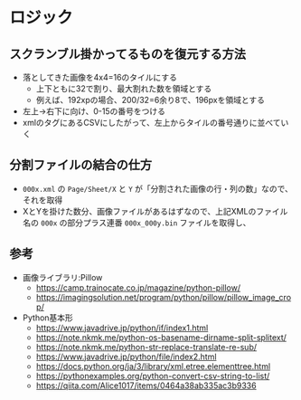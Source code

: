 # ロジック

## スクランブル掛かってるものを復元する方法

- 落としてきた画像を4x4=16のタイルにする
  - 上下ともに32で割り、最大割れた数を領域とする
  - 例えば、192xpの場合、200/32=6余り8で、196pxを領域とする
- 左上->右下に向け、0-15の番号をつける
- xmlの<Scramble>タグにあるCSVにしたがって、左上からタイルの番号通りに並べていく


## 分割ファイルの結合の仕方

- `000x.xml` の `Page/Sheet/X` と `Y` が「分割された画像の行・列の数」なので、それを取得
- XとYを掛けた数分、画像ファイルがあるはずなので、上記XMLのファイル名の `000x` の部分プラス連番 `000x_000y.bin` ファイルを取得し、

## 参考

- 画像ライブラリ:Pillow
  - https://camp.trainocate.co.jp/magazine/python-pillow/
  - https://imagingsolution.net/program/python/pillow/pillow_image_crop/
- Python基本形
  - https://www.javadrive.jp/python/if/index1.html
  - https://note.nkmk.me/python-os-basename-dirname-split-splitext/
  - https://note.nkmk.me/python-str-replace-translate-re-sub/
  - https://www.javadrive.jp/python/file/index2.html
  - https://docs.python.org/ja/3/library/xml.etree.elementtree.html
  - https://pythonexamples.org/python-convert-csv-string-to-list/
  - https://qiita.com/Alice1017/items/0464a38ab335ac3b9336
